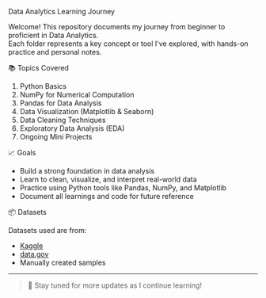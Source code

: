  Data Analytics Learning Journey

Welcome! This repository documents my journey from beginner to proficient in Data Analytics.  
Each folder represents a key concept or tool I've explored, with hands-on practice and personal notes.

 📚 Topics Covered

1. Python Basics
2. NumPy for Numerical Computation
3. Pandas for Data Analysis
4. Data Visualization (Matplotlib & Seaborn)
5. Data Cleaning Techniques
6. Exploratory Data Analysis (EDA)
7. Ongoing Mini Projects

📈 Goals

- Build a strong foundation in data analysis
- Learn to clean, visualize, and interpret real-world data
- Practice using Python tools like Pandas, NumPy, and Matplotlib
- Document all learnings and code for future reference

📦 Datasets

Datasets used are from:
- [Kaggle](https://www.kaggle.com/)
- [data.gov](https://www.data.gov/)
- Manually created samples

---

> 🚀 Stay tuned for more updates as I continue learning!

